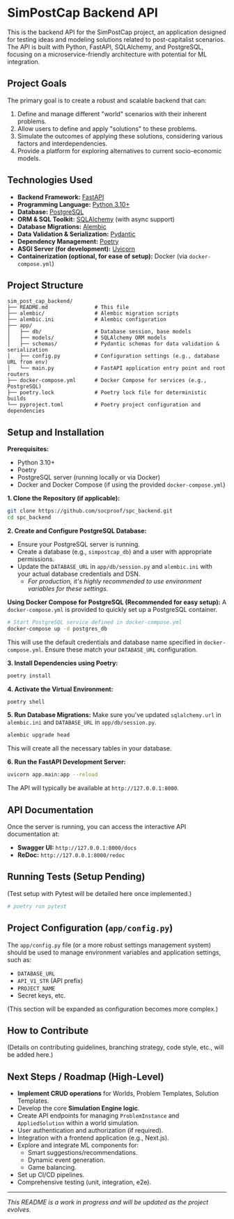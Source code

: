 # SimPostCap Backend API

This is the backend API for the SimPostCap project, an application designed for testing ideas and modeling solutions related to post-capitalist scenarios. The API is built with Python, FastAPI, SQLAlchemy, and PostgreSQL, focusing on a microservice-friendly architecture with potential for ML integration.

## Project Goals

The primary goal is to create a robust and scalable backend that can:
1.  Define and manage different "world" scenarios with their inherent problems.
2.  Allow users to define and apply "solutions" to these problems.
3.  Simulate the outcomes of applying these solutions, considering various factors and interdependencies.
4.  Provide a platform for exploring alternatives to current socio-economic models.

## Technologies Used

*   **Backend Framework:** [FastAPI](https://fastapi.tiangolo.com/)
*   **Programming Language:** [Python 3.10+](https://www.python.org/)
*   **Database:** [PostgreSQL](https://www.postgresql.org/)
*   **ORM & SQL Toolkit:** [SQLAlchemy](https://www.sqlalchemy.org/) (with async support)
*   **Database Migrations:** [Alembic](https://alembic.sqlalchemy.org/)
*   **Data Validation & Serialization:** [Pydantic](https://pydantic-docs.helpmanual.io/)
*   **Dependency Management:** [Poetry](https://python-poetry.org/)
*   **ASGI Server (for development):** [Uvicorn](https://www.uvicorn.org/)
*   **Containerization (optional, for ease of setup):** Docker (via `docker-compose.yml`)

## Project Structure

```
sim_post_cap_backend/
├── README.md               # This file
├── alembic/                # Alembic migration scripts
├── alembic.ini             # Alembic configuration
├── app/
│   ├── db/                 # Database session, base models
│   ├── models/             # SQLAlchemy ORM models
│   ├── schemas/            # Pydantic schemas for data validation & serialization
│   ├── config.py           # Configuration settings (e.g., database URL from env)
│   └── main.py             # FastAPI application entry point and root routers
├── docker-compose.yml      # Docker Compose for services (e.g., PostgreSQL)
├── poetry.lock             # Poetry lock file for deterministic builds
└── pyproject.toml          # Poetry project configuration and dependencies
```

## Setup and Installation

**Prerequisites:**
*   Python 3.10+
*   Poetry
*   PostgreSQL server (running locally or via Docker)
*   Docker and Docker Compose (if using the provided `docker-compose.yml`)

**1. Clone the Repository (if applicable):**
   ```bash
   git clone https://github.com/socproof/spc_backend.git
   cd spc_backend
   ```

**2. Create and Configure PostgreSQL Database:**
*   Ensure your PostgreSQL server is running.
*   Create a database (e.g., `simpostcap_db`) and a user with appropriate permissions.
*   Update the `DATABASE_URL` in `app/db/session.py` and `alembic.ini` with your actual database credentials and DSN.
    *   *For production, it's highly recommended to use environment variables for these settings.*

**Using Docker Compose for PostgreSQL (Recommended for easy setup):**
A `docker-compose.yml` is provided to quickly set up a PostgreSQL container.
   ```bash
   # Start PostgreSQL service defined in docker-compose.yml
   docker-compose up -d postgres_db
   ```
This will use the default credentials and database name specified in `docker-compose.yml`. Ensure these match your `DATABASE_URL` configuration.

**3. Install Dependencies using Poetry:**
   ```bash
   poetry install
   ```

**4. Activate the Virtual Environment:**
   ```bash
   poetry shell
   ```

**5. Run Database Migrations:**
Make sure you've updated `sqlalchemy.url` in `alembic.ini` and `DATABASE_URL` in `app/db/session.py`.
   ```bash
   alembic upgrade head
   ```
This will create all the necessary tables in your database.

**6. Run the FastAPI Development Server:**
   ```bash
   uvicorn app.main:app --reload
   ```
The API will typically be available at `http://127.0.0.1:8000`.

## API Documentation

Once the server is running, you can access the interactive API documentation at:
*   **Swagger UI:** `http://127.0.0.1:8000/docs`
*   **ReDoc:** `http://127.0.0.1:8000/redoc`

## Running Tests (Setup Pending)

(Test setup with Pytest will be detailed here once implemented.)
```bash
# poetry run pytest
```

## Project Configuration (`app/config.py`)

The `app/config.py` file (or a more robust settings management system) should be used to manage environment variables and application settings, such as:
*   `DATABASE_URL`
*   `API_V1_STR` (API prefix)
*   `PROJECT_NAME`
*   Secret keys, etc.

(This section will be expanded as configuration becomes more complex.)

## How to Contribute

(Details on contributing guidelines, branching strategy, code style, etc., will be added here.)

## Next Steps / Roadmap (High-Level)

*   **Implement CRUD operations** for Worlds, Problem Templates, Solution Templates.
*   Develop the core **Simulation Engine logic**.
*   Create API endpoints for managing `ProblemInstance` and `AppliedSolution` within a world simulation.
*   User authentication and authorization (if required).
*   Integration with a frontend application (e.g., Next.js).
*   Explore and integrate ML components for:
    *   Smart suggestions/recommendations.
    *   Dynamic event generation.
    *   Game balancing.
*   Set up CI/CD pipelines.
*   Comprehensive testing (unit, integration, e2e).

---

*This README is a work in progress and will be updated as the project evolves.*
